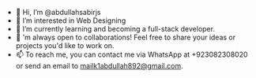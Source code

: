 - 👋 Hi, I’m @abdullahsabirjs
- 👀 I’m interested in Web Designing
- 🌱 I’m currently learning and becoming a full-stack developer.
- 💞️ 'm always open to collaborations! Feel free to share your ideas or projects you'd like to work on.
- 📫 To reach me, you can contact me via WhatsApp at +923082308020 or send an email to mailk1abdullah892@gmail.com.

<!---
abdullahsabirjs/abdullahsabirjs is a ✨ special ✨ repository because its `README.md` (this file) appears on your GitHub profile.
You can click the Preview link to take a look at your changes.
--->
